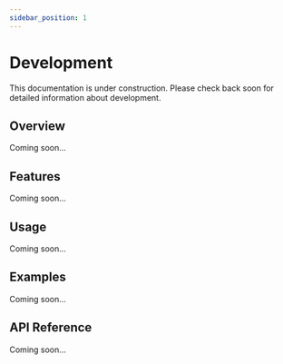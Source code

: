 ```yaml
---
sidebar_position: 1
---
```


# Development

This documentation is under construction. Please check back soon for detailed information about development.

## Overview

Coming soon...

## Features

Coming soon...

## Usage

Coming soon...

## Examples

Coming soon...

## API Reference

Coming soon...
